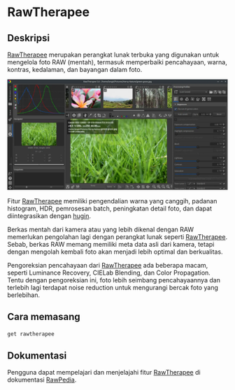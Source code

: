 # RawTherapee

## Deskripsi

[RawTherapee] merupakan perangkat lunak terbuka yang digunakan untuk mengelola foto RAW (mentah), termasuk memperbaiki pencahayaan, warna, kontras, kedalaman, dan bayangan dalam foto.

![RawTherapee LangitKetujuh OS](../../media/image/rawtherapee-langitketujuh-id-1.webp)

Fitur [RawTherapee] memiliki pengendalian warna yang canggih, padanan histogram, HDR, pemrosesan batch, peningkatan detail foto, dan dapat diintegrasikan dengan [hugin].

Berkas mentah dari kamera atau yang lebih dikenal dengan RAW memerlukan pengolahan lagi dengan perangkat lunak seperti [RawTherapee]. Sebab, berkas RAW memang memiliki meta data asli dari kamera, tetapi dengan mengolah kembali foto akan menjadi lebih optimal dan berkualitas.

Pengoreksian pencahayaan dari [RawTherapee] ada beberapa macam, seperti Luminance Recovery, CIELab Blending, dan Color Propagation. Tentu dengan pengoreksian ini, foto lebih seimbang pencahayaannya dan terlebih lagi terdapat noise reduction untuk mengurangi bercak foto yang berlebihan.

## Cara memasang

```sh
get rawtherapee
```

## Dokumentasi

Pengguna dapat mempelajari dan menjelajahi fitur [RawTherapee] di dokumentasi [RawPedia].

[RawTherapee]:https://rawtherapee.com/
[RawPedia]:https://rawpedia.rawtherapee.com/
[hugin]:../grafis/hugin.md

